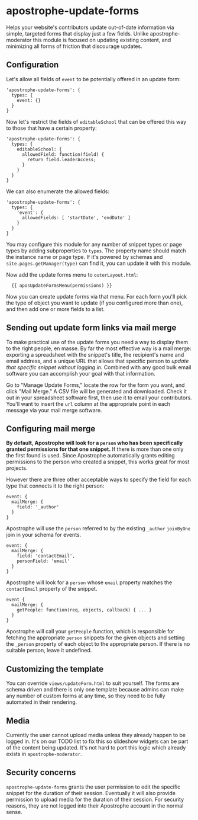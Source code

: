 # apostrophe-update-forms

Helps your website's contributors update out-of-date information via simple, targeted forms that display just a few fields. Unlike apostrophe-moderator this module is focused on updating existing content, and minimizing all forms of friction that discourage updates.

## Configuration

Let's allow all fields of `event` to be potentially offered in an update form:

```
'apostrophe-update-forms': {
  types: {
    event: {}
  }
}
```

Now let's restrict the fields of `editableSchool` that can be offered this way to those that have a certain property:

```
'apostrophe-update-forms': {
  types: {
    editableSchool: {
      allowedField: function(field) {
        return field.leaderAccess;
      }
    }
  }
}
```

We can also enumerate the allowed fields:

```
'apostrophe-update-forms': {
  types: {
    'event': {
      allowedFields: [ 'startDate', 'endDate' ]
    }
  }
}
```

You may configure this module for any number of snippet types or page types by adding subproperties to `types`. The property name should match the instance name or page type. If it's powered by schemas and `site.pages.getManager(type)` can find it, you can update it with this module.

Now add the update forms menu to `outerLayout.html`:

```
  {{ aposUpdateFormsMenu(permissions) }}
```

Now you can create update forms via that menu. For each form you'll pick the type of object you want to update (if you configured more than one), and then add one or more fields to a list.

## Sending out update form links via mail merge

To make practical use of the update forms you need a way to display them to the right people, en masse. By far the most effective way is a mail merge: exporting a spreadsheet with the snippet's title, the recipient's name and email address, and a unique URL that allows that specific person to *update that specific snippet without logging in.* Combined with any good bulk email software you can accomplish your goal with that information.

Go to "Manage Update Forms," locate the row for the form you want, and click "Mail Merge." A CSV file will be generated and downloaded. Check it out in your spreadsheet software first, then use it to email your contributors. You'll want to insert the `url` column at the appropriate point in each message via your mail merge software.

## Configuring mail merge

**By default, Apostrophe will look for a `person` who has been specifically granted permissions for that one snippet.** If there is more than one only the first found is used. Since Apostrophe automatically grants editing permissions to the person who created a snippet, this works great for most projects.

However there are three other acceptable ways to specify the field for each type that connects it to the right person:

```
event: {
  mailMerge: {
    field: '_author'
  }
}
```

Apostrophe will use the `person` referred to by the existing `_author` `joinByOne` join in your schema for events.

```
event: {
  mailMerge: {
    field: 'contactEmail',
    personField: 'email'
  }
}
```

Apostrophe will look for a `person` whose `email` property matches the `contactEmail` property of the snippet.

```
event {
  mailMerge: {
    getPeople: function(req, objects, callback) { ... }
  }
}
```

Apostrophe will call your `getPeople` function, which is responsible for fetching the appropriate `person` snippets for the given objects and setting the `_person` property of each object to the appropriate person. If there is no suitable person, leave it undefined.

## Customizing the template

You can override `views/updateForm.html` to suit yourself. The forms are schema driven and there is only one template because admins can make any number of custom forms at any time, so they need to be fully automated in their rendering.

## Media

Currently the user cannot upload media unless they already happen to be logged in. It's on our TODO list to fix this so slideshow widgets can be part of the content being updated. It's not hard to port this logic which already exists in `apostrophe-moderator`.

## Security concerns

`apostrophe-update-forms` grants the user permission to edit the specific snippet for the duration of their session. Eventually it will also provide permission to upload media for the duration of their session. For security reasons, they are not logged into their Apostrophe account in the normal sense.
